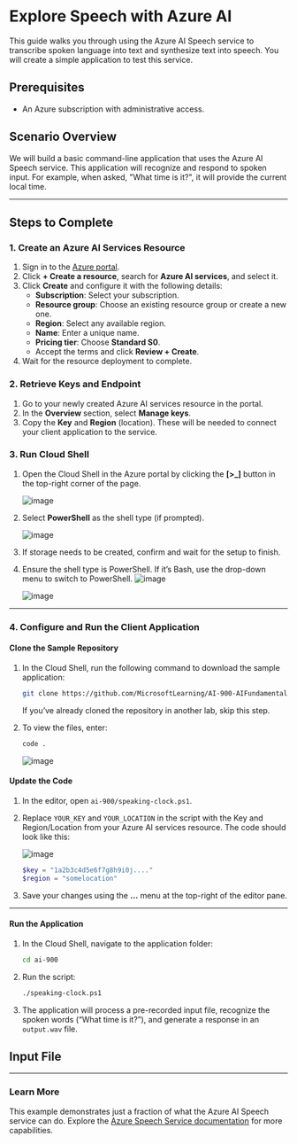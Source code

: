 # Explore Speech with Azure AI  

This guide walks you through using the Azure AI Speech service to transcribe spoken language into text and synthesize text into speech. You will create a simple application to test this service.  

## Prerequisites  
- An Azure subscription with administrative access.  

## Scenario Overview  
We will build a basic command-line application that uses the Azure AI Speech service. This application will recognize and respond to spoken input. For example, when asked, "What time is it?", it will provide the current local time.  

---

## Steps to Complete  

### 1. Create an Azure AI Services Resource  

1. Sign in to the [Azure portal](https://portal.azure.com).  
2. Click **+ Create a resource**, search for **Azure AI services**, and select it.  
3. Click **Create** and configure it with the following details:  
   - **Subscription**: Select your subscription.  
   - **Resource group**: Choose an existing resource group or create a new one.  
   - **Region**: Select any available region.  
   - **Name**: Enter a unique name.  
   - **Pricing tier**: Choose **Standard S0**.  
   - Accept the terms and click **Review + Create**.  
4. Wait for the resource deployment to complete.  

### 2. Retrieve Keys and Endpoint  

1. Go to your newly created Azure AI services resource in the portal.  
2. In the **Overview** section, select **Manage keys**.  
3. Copy the **Key** and **Region** (location). These will be needed to connect your client application to the service.  

### 3. Run Cloud Shell  

1. Open the Cloud Shell in the Azure portal by clicking the **[>_]** button in the top-right corner of the page.

   ![image](https://github.com/user-attachments/assets/f1821d47-899d-4a5e-bba8-dbbabc205bcf)
  
2. Select **PowerShell** as the shell type (if prompted).

   ![image](https://github.com/user-attachments/assets/2d5f7a10-3edd-4eaa-882e-d812a4040ea2)

3. If storage needs to be created, confirm and wait for the setup to finish.  
4. Ensure the shell type is PowerShell. If it’s Bash, use the drop-down menu to switch to PowerShell.
   ![image](https://github.com/user-attachments/assets/9c7009b2-9d9b-4193-bff6-c26f8f3447f3)

   ![image](https://github.com/user-attachments/assets/fed630db-b7d5-4559-82e4-6bc0e73c1241)



---

### 4. Configure and Run the Client Application  

#### Clone the Sample Repository  

1. In the Cloud Shell, run the following command to download the sample application: 
   ```bash
   git clone https://github.com/MicrosoftLearning/AI-900-AIFundamentals ai-900
   ```  
   If you’ve already cloned the repository in another lab, skip this step.  

1. To view the files, enter:  
   ```bash
   code .
   ```
   ![image](https://github.com/user-attachments/assets/9e45affa-3b20-408c-b13f-eae7446f543d)


#### Update the Code  

1. In the editor, open `ai-900/speaking-clock.ps1`.  
2. Replace `YOUR_KEY` and `YOUR_LOCATION` in the script with the Key and Region/Location from your Azure AI services resource. The code should look like this:  

   ![image](https://github.com/user-attachments/assets/58703908-2199-4c23-9cc1-44da932befc4)

   ```powershell
   $key = "1a2b3c4d5e6f7g8h9i0j...."
   $region = "somelocation"
   ```  
3. Save your changes using the **…** menu at the top-right of the editor pane.  

---

#### Run the Application  

1. In the Cloud Shell, navigate to the application folder:  
   ```bash
   cd ai-900
   ```  
2. Run the script:  
   ```bash
   ./speaking-clock.ps1
   ```  
3. The application will process a pre-recorded input file, recognize the spoken words (“What time is it?”), and generate a response in an `output.wav` file.  

## Input File

---

### Learn More  

This example demonstrates just a fraction of what the Azure AI Speech service can do. Explore the [Azure Speech Service documentation](https://learn.microsoft.com/en-us/azure/cognitive-services/speech-service/) for more capabilities.  
